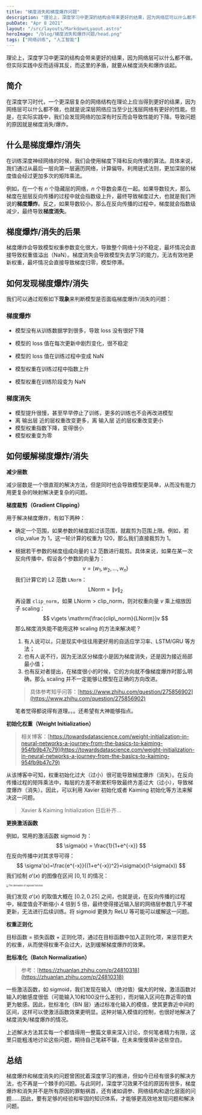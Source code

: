 ```yaml
---
title: "梯度消失和梯度爆炸问题"
description: "理论上，深度学习中更深的结构会带来更好的结果，因为网络层可以什么都不做。但实际实践中反而适得其反，而这里的矛盾，就要从梯度消失和爆炸谈起。"
pubDate: "Apr 8 2021"
layout: "/src/layouts/MarkdownLyaout.astro"
heroImage: "/blog/梯度消失和爆炸问题/head.png"
tags: ["网络训练", "人工智能"]
---
```


理论上，深度学习中更深的结构会带来更好的结果，因为网络层可以什么都不做。但实际实践中反而适得其反，而这里的矛盾，就要从梯度消失和爆炸谈起。

## 简介

在深度学习时代，一个更深层复杂的网络结构在理论上应当得到更好的结果，因为网络层可以什么都不做，也就是说深层网络应当至少比浅层网络有更好的性能。但是，在实际实践中，我们会发现网络的加深有时反而会导致性能的下降。导致问题的原因就是梯度消失/爆炸。

## 什么是梯度爆炸/消失

在训练深度神经网络的时候，我们会使用梯度下降和反向传播的算法。具体来说，我们通过从最后一层向第一层遍历网络，计算偏导。利用链式法则，更加深层的梯度值会经过更加多次的矩阵乘法。

例如，在一个有 $n$ 个隐藏层的网络，$n$ 个导数会乘在一起。如果导数较大，那么梯度在层层反向传播的过程中就会指数级上升，最终导致梯度过大，也就是我们所说的**梯度爆炸**。反之，如果导数较小，那么在反向传播的过程中，梯度就会指数级减少，最终导致**梯度消失**。

## 梯度爆炸/消失的后果

梯度爆炸会导致模型权重参数变化很大，导致整个网络十分不稳定，最坏情况会直接导致权重值溢出（NaN）。梯度消失会导致模型失去学习的能力，无法有效地更新权重，最坏情况会直接导致梯度归零，模型停滞。

## 如何发现梯度爆炸/消失

我们可以通过观察如下**现象**来判断模型是否面临梯度爆炸/消失的问题：

### 梯度爆炸

- 模型没有从训练数据学到很多，导致 loss 没有很好下降
- 模型的 loss 值在每次更新中剧烈变化，很不稳定
- 模型的 loss 值在训练过程中变成 NaN

- 模型权重在训练过程中指数上升
- 模型权重在训练阶段变为 NaN

### 梯度消失

- 模型提升很慢，甚至早早停止了训练，更多的训练也不会再改进模型
- 离 输出层 近的层权重改变更多，离 输入层 近的层权重改变更小
- 模型权重指数下降，变得很小
- 模型权重变为零

## **如何缓解梯度爆炸/消失**

**减少层数**

减少层数是一个很直观的解决方法，但是同时也会导致模型更简单，从而没有能力用更复杂的映射解决更复杂的问题。

**梯度裁剪（Gradient Clipping）**

用于解决梯度爆炸，有如下两种：

- 确定一个范围，如果参数的梯度超过该范围，就裁剪为范围上限。例如，若 clip_value 为 1，这一轮计算的权重为 120，那么我们直接裁剪为 1。

- 根据若干参数的梯度组成向量的 L2 范数进行裁剪。具体来说，如果在某一次反向传播中，假设各个参数的向量为：
  $$
  v = (w_1,w_2,\dots,w_n)
  $$
  我们计算它的 L2 范数 `LNorm`：
  $$
  \mathrm{LNorm}=\lVert v\rVert_2
  $$
  再设置 `clip_norm`，如果 $\mathrm{LNorm> clip\_norm}$，则对权重向量 $v$ 乘上缩放因子 scaling：
  $$
  v\gets \mathrm{\frac{clip\_norm}{LNorm}}v
  $$
  那么梯度消失能不能用这种 scaling 的方法来解决呢？

  1. 有人说可以，只是现实中往往用更好用的自适应学习率、LSTM/GRU 等方法；
  2. 也有人说不行，因为无法区分梯度小是因为梯度消失，还是因为接近局部最小值；
  3. 也有反对者提出，在梯度很小的时候，它的方向就不像梯度爆炸时那么明确，那么 scaling 并不一定能够让模型在正确的方向改进。

  > 具体参考知乎问答：[https://www.zhihu.com/question/275856902](https://www.zhihu.com/question/275856902)

  笔者觉得都说得有道理。。。还希望有大神能够指点。

**初始化权重（Weight Initialization）**

> 相关博客：[https://towardsdatascience.com/weight-initialization-in-neural-networks-a-journey-from-the-basics-to-kaiming-954fb9b47c79](https://towardsdatascience.com/weight-initialization-in-neural-networks-a-journey-from-the-basics-to-kaiming-954fb9b47c79)

从该博客中可知，权重初始化过大（过小）很可能导致梯度爆炸（消失）。在反向传播过程的矩阵乘法中，每层的方差不断累积导致最终方差过大（过小），导致梯度爆炸（消失）。因此，可以利用 Xavier 初始化或者 Kaiming 初始化等方法来解决这一问题。

> Xavier & Kaiming Initialization 日后补齐...

**更换激活函数**

例如，常用的激活函数 sigmoid 为：
$$
\sigma(x) = \frac{1}{1+e^{-x}}
$$
在反向传播中对其求导可得：
$$
\sigma'(x)=\frac{e^{-x}}{(1+e^{-x})^2}=\sigma(x)(1-\sigma(x))
$$
我们绘制 $\sigma'(x)$ 的图像在区间 $[0,1]$ 的情况：

<img src="https://img-blog.csdnimg.cn/20190325214340492.png?x-oss-process=image/watermark,type_ZmFuZ3poZW5naGVpdGk,shadow_10,text_aHR0cHM6Ly9ibG9nLmNzZG4ubmV0L3FxXzM3NjY3MzY0,size_16,color_FFFFFF,t_70" alt="The derivation of sigmoid function." style="zoom: 40%;" />

我们发现 $\sigma'(x)$ 的取值大概在 $[0.2,0.25]$ 之间，也就是说，在反向传播的过程中，梯度值会不断缩小 4 倍到 5 倍，最终使得接近输入层的网络层参数几乎不被更新，无法进行后续训练。将 sigmoid 更换为 ReLU 等可能可以缓解这一问题。

**权重正则化**

目标函数 = 损失函数 + 正则化项，通过在目标函数中加入正则化项，来惩罚更大的权重，从而使得权重不会过大，达到缓解梯度爆炸的效果。

**批标准化（Batch Normalization）**

> 参考：[https://zhuanlan.zhihu.com/p/24810318](https://zhuanlan.zhihu.com/p/24810318)

一些激活函数，如 sigmoid，我们发现在输入（绝对值）偏大的时候，激活函数对输入的敏感度很低（可能输入10和100没什么差别），而对输入区间在靠近零的值更为敏感。因此，批标准化（BN 层）通过标准化输入的模值，使其更靠近中间的区间，这样可以使激活函数效果更明显。这种对输入模值的控制，也很好地解决了梯度消失/梯度爆炸的情况。

上述解决方法其实每一个都值得用一整篇文章来深入讨论，奈何笔者精力有限，这里只能粗浅地讨论这些问题，期待自己笔耕不辍，在未来慢慢填补这些空白。

## 总结

梯度爆炸和梯度消失的问题曾困扰着深度学习的推进，但如今已经有很多的解决方法，也不再是一个棘手的问题。与此同时，深度学习效果不佳的原因有很多，梯度爆炸和消失并不是所有原因的罪魁祸首，还有诸如调参、网络结构和退化层面的问题……因此，要有足够的经验和牢固的知识体系，才能够更高效地发现问题和解决问题。